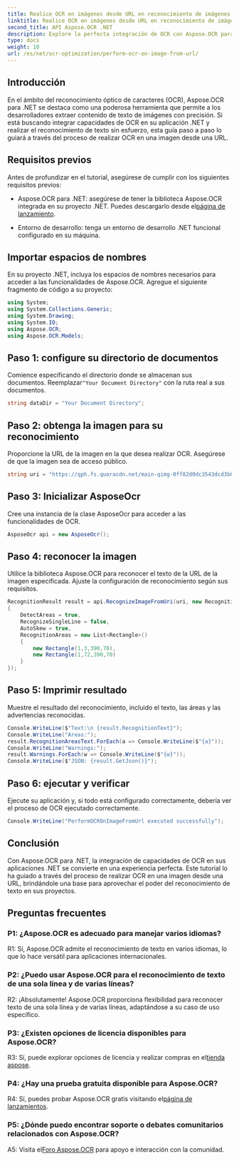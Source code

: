 ```yaml
---
title: Realice OCR en imágenes desde URL en reconocimiento de imágenes OCR
linktitle: Realice OCR en imágenes desde URL en reconocimiento de imágenes OCR
second_title: API Aspose.OCR .NET
description: Explore la perfecta integración de OCR con Aspose.OCR para .NET. Reconocer texto de imágenes con precisión.
type: docs
weight: 10
url: /es/net/ocr-optimization/perform-ocr-on-image-from-url/
---
```

## Introducción

En el ámbito del reconocimiento óptico de caracteres (OCR), Aspose.OCR para .NET se destaca como una poderosa herramienta que permite a los desarrolladores extraer contenido de texto de imágenes con precisión. Si está buscando integrar capacidades de OCR en su aplicación .NET y realizar el reconocimiento de texto sin esfuerzo, esta guía paso a paso lo guiará a través del proceso de realizar OCR en una imagen desde una URL.

## Requisitos previos

Antes de profundizar en el tutorial, asegúrese de cumplir con los siguientes requisitos previos:

-  Aspose.OCR para .NET: asegúrese de tener la biblioteca Aspose.OCR integrada en su proyecto .NET. Puedes descargarlo desde el[página de lanzamiento](https://releases.aspose.com/ocr/net/).

- Entorno de desarrollo: tenga un entorno de desarrollo .NET funcional configurado en su máquina.

## Importar espacios de nombres

En su proyecto .NET, incluya los espacios de nombres necesarios para acceder a las funcionalidades de Aspose.OCR. Agregue el siguiente fragmento de código a su proyecto:

```csharp
using System;
using System.Collections.Generic;
using System.Drawing;
using System.IO;
using Aspose.OCR;
using Aspose.OCR.Models;
```

## Paso 1: configure su directorio de documentos

 Comience especificando el directorio donde se almacenan sus documentos. Reemplazar`"Your Document Directory"` con la ruta real a sus documentos.

```csharp
string dataDir = "Your Document Directory";
```

## Paso 2: obtenga la imagen para su reconocimiento

Proporcione la URL de la imagen en la que desea realizar OCR. Asegúrese de que la imagen sea de acceso público.

```csharp
string uri = "https://qph.fs.quoracdn.net/main-qimg-0ff82d0dc3543dcd3b06028f5476c2e4";
```

## Paso 3: Inicializar AsposeOcr

Cree una instancia de la clase AsposeOcr para acceder a las funcionalidades de OCR.

```csharp
AsposeOcr api = new AsposeOcr();
```

## Paso 4: reconocer la imagen

Utilice la biblioteca Aspose.OCR para reconocer el texto de la URL de la imagen especificada. Ajuste la configuración de reconocimiento según sus requisitos.

```csharp
RecognitionResult result = api.RecognizeImageFromUri(uri, new RecognitionSettings
{
    DetectAreas = true,
    RecognizeSingleLine = false,
    AutoSkew = true,
    RecognitionAreas = new List<Rectangle>()
    {
        new Rectangle(1,3,390,70),
        new Rectangle(1,72,390,70)
    }
});
```

## Paso 5: Imprimir resultado

Muestre el resultado del reconocimiento, incluido el texto, las áreas y las advertencias reconocidas.

```csharp
Console.WriteLine($"Text:\n {result.RecognitionText}");
Console.WriteLine("Areas:");
result.RecognitionAreasText.ForEach(a => Console.WriteLine($"{a}"));
Console.WriteLine("Warnings:");
result.Warnings.ForEach(w => Console.WriteLine($"{w}"));
Console.WriteLine($"JSON: {result.GetJson()}");
```

## Paso 6: ejecutar y verificar

Ejecute su aplicación y, si todo está configurado correctamente, debería ver el proceso de OCR ejecutado correctamente.

```csharp
Console.WriteLine("PerformOCROnImageFromUrl executed successfully");
```

## Conclusión

Con Aspose.OCR para .NET, la integración de capacidades de OCR en sus aplicaciones .NET se convierte en una experiencia perfecta. Este tutorial lo ha guiado a través del proceso de realizar OCR en una imagen desde una URL, brindándole una base para aprovechar el poder del reconocimiento de texto en sus proyectos.

## Preguntas frecuentes

### P1: ¿Aspose.OCR es adecuado para manejar varios idiomas?

R1: Sí, Aspose.OCR admite el reconocimiento de texto en varios idiomas, lo que lo hace versátil para aplicaciones internacionales.

### P2: ¿Puedo usar Aspose.OCR para el reconocimiento de texto de una sola línea y de varias líneas?

R2: ¡Absolutamente! Aspose.OCR proporciona flexibilidad para reconocer texto de una sola línea y de varias líneas, adaptándose a su caso de uso específico.

### P3: ¿Existen opciones de licencia disponibles para Aspose.OCR?

 R3: Sí, puede explorar opciones de licencia y realizar compras en el[tienda aspose](https://purchase.aspose.com/buy).

### P4: ¿Hay una prueba gratuita disponible para Aspose.OCR?

 R4: Sí, puedes probar Aspose.OCR gratis visitando el[página de lanzamientos](https://releases.aspose.com/).

### P5: ¿Dónde puedo encontrar soporte o debates comunitarios relacionados con Aspose.OCR?

 A5: Visita el[Foro Aspose.OCR](https://forum.aspose.com/c/ocr/16) para apoyo e interacción con la comunidad.
